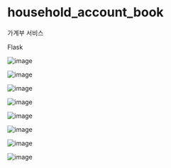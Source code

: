 # household_account_book

가계부 서비스

Flask 


![image](https://github.com/user-attachments/assets/909d7961-d2f5-4c43-ba96-1ecb6e631c2c)

![image](https://github.com/user-attachments/assets/cdac8d92-06a2-4a2a-8a44-78fb85f47860)

![image](https://github.com/user-attachments/assets/70e1c34f-332c-4ace-8940-6c0a0b6f974b)

![image](https://github.com/user-attachments/assets/88d5f45c-1767-4ac8-a5cb-811557243b08)

![image](https://github.com/user-attachments/assets/e046db5f-cc82-4b50-9acc-769657ed5c82)

![image](https://github.com/user-attachments/assets/40746812-e2fe-4392-96d2-053a307b17bd)

![image](https://github.com/user-attachments/assets/89bb8a58-46b7-4704-9df9-fc5b3b6a89de)

![image](https://github.com/user-attachments/assets/725108b3-ddb3-497c-9458-30406a43144c)
